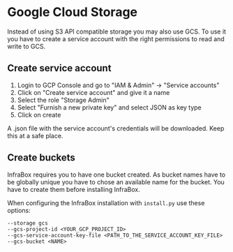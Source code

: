 # Google Cloud Storage
Instead of using S3 API compatible storage you may also use GCS. To use it you have to create a service account with the right permissions to read and write to GCS.

## Create service account
1. Login to GCP Console and go to "IAM & Admin" -> "Service accounts"
2. Click on "Create service account" and give it a  name
3. Select the role "Storage Admin"
4. Select "Furnish a new private key" and select JSON as key type
5. Click on create

A .json file with the service account's credentials will be downloaded. Keep this at a safe place.

## Create buckets
InfraBox requires you to have one bucket created. As bucket names have to be globally unique you have to chose an available name for the bucket. You have to create them before installing InfraBox.

When configuring the InfraBox installation with `install.py` use these options:

    --storage gcs
    --gcs-project-id <YOUR_GCP_PROJECT_ID>
    --gcs-service-account-key-file <PATH_TO_THE_SERVICE_ACCOUNT_KEY_FILE>
    --gcs-bucket <NAME>
